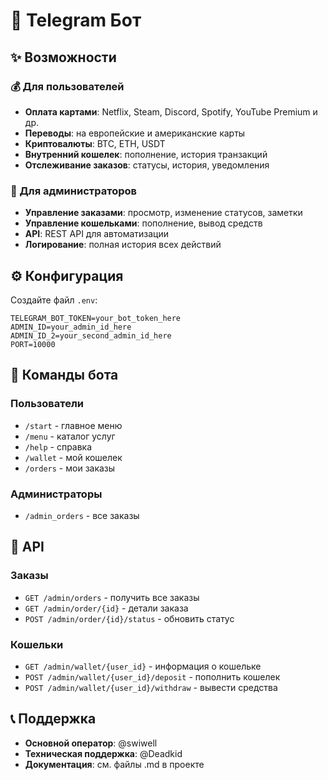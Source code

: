 # 🤖 Telegram Бот

## ✨ Возможности

### 💰 Для пользователей
- **Оплата картами**: Netflix, Steam, Discord, Spotify, YouTube Premium и др.
- **Переводы**: на европейские и американские карты
- **Криптовалюты**: BTC, ETH, USDT
- **Внутренний кошелек**: пополнение, история транзакций
- **Отслеживание заказов**: статусы, история, уведомления

### 🔧 Для администраторов
- **Управление заказами**: просмотр, изменение статусов, заметки
- **Управление кошельками**: пополнение, вывод средств
- **API**: REST API для автоматизации
- **Логирование**: полная история всех действий

## ⚙️ Конфигурация

Создайте файл `.env`:
```env
TELEGRAM_BOT_TOKEN=your_bot_token_here
ADMIN_ID=your_admin_id_here
ADMIN_ID_2=your_second_admin_id_here
PORT=10000
```

## 📱 Команды бота

### Пользователи
- `/start` - главное меню
- `/menu` - каталог услуг
- `/help` - справка
- `/wallet` - мой кошелек
- `/orders` - мои заказы

### Администраторы
- `/admin_orders` - все заказы

## 🔌 API

### Заказы
- `GET /admin/orders` - получить все заказы
- `GET /admin/order/{id}` - детали заказа
- `POST /admin/order/{id}/status` - обновить статус

### Кошельки
- `GET /admin/wallet/{user_id}` - информация о кошельке
- `POST /admin/wallet/{user_id}/deposit` - пополнить кошелек
- `POST /admin/wallet/{user_id}/withdraw` - вывести средства


## 📞 Поддержка

- **Основной оператор**: @swiwell
- **Техническая поддержка**: @Deadkid
- **Документация**: см. файлы .md в проекте